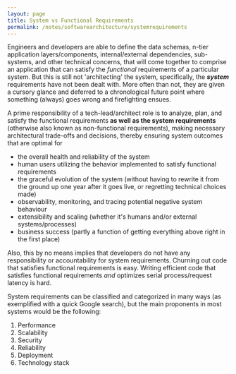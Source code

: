 ```yaml
---
layout: page
title: System vs Functional Requirements
permalink: /notes/softwarearchitecture/systemrequirements
---
```


Engineers and developers are able to define the data schemas, n-tier application layers/components, internal/external dependencies, sub-systems, and other technical concerns, that will come together to comprise an application that can satisfy the _functional_ requirements of a particular system. But this is still not 'architecting' the system, specifically, the ***system*** requirements have not been dealt with. More often than not, they are given a cursory glance and deferred to a chronological future point where something (always) goes wrong and firefighting ensues.

A prime responsibility of a tech-lead/architect role is to analyze, plan, and satisfy the functional requirements __as well as the system requirements__ (otherwise also known as non-functional requirements), making necessary architectural trade-offs and decisions, thereby ensuring system outcomes that are optimal for 

 - the overall health and reliability of the system
 - human users utilizing the behavior implemented to satisfy functional requirements
 - the graceful evolution of the system (without having to rewrite it from the ground up one year after it goes live, or regretting technical choices made)
 - observability, monitoring, and tracing potential negative system behaviour
 - extensibility and scaling (whether it's humans and/or external systems/processes)
 - business success (partly a function of getting everything above right in the first place)

Also, this by no means implies that developers do not have any responsibility or accountability for system requirements. Churning out code that satisfies functional requirements is easy. Writing efficient code that satisfies functional requirements _and_ optimizes serial process/request latency is hard.

System requirements can be classified and categorized in many ways (as exemplified with a quick Google search), but the main proponents in most systems would be the following:

1. Performance
2. Scalability
3. Security
4. Reliability
5. Deployment
6. Technology stack


